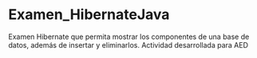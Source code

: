 # Examen_HibernateJava
Examen Hibernate que permita mostrar los componentes de una base de datos, además de insertar y eliminarlos. Actividad desarrollada para AED
